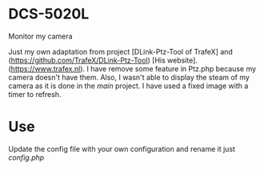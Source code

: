 # DCS-5020L
Monitor my camera

Just my own adaptation from project [DLink-Ptz-Tool of TrafeX] and (https://github.com/TrafeX/DLink-Ptz-Tool) [His website].(https://www.trafex.nl).
I have remove some feature in Ptz.php because my camera doesn't have them. 
Also, I wasn't able to display the steam of my camera as it is done in the _main_ project. I have used a fixed image with a timer to refresh. 

# Use

Update the config file with your own configuration and rename it just *config.php*
